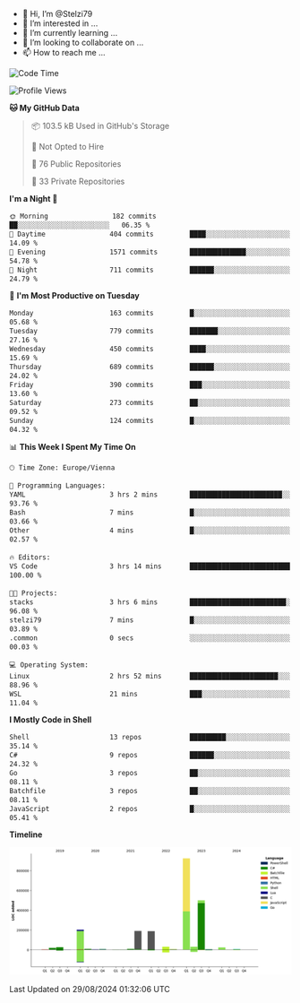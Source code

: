 - 👋 Hi, I’m @Stelzi79
- 👀 I’m interested in ...
- 🌱 I’m currently learning ...
- 💞️ I’m looking to collaborate on ...
- 📫 How to reach me ...

<!--START_SECTION:waka-->
![Code Time](http://img.shields.io/badge/Code%20Time-1%2C018%20hrs%2034%20mins-blue)

![Profile Views](http://img.shields.io/badge/Profile%20Views-0-blue)

**🐱 My GitHub Data** 

> 📦 103.5 kB Used in GitHub's Storage 
 > 
> 🚫 Not Opted to Hire
 > 
> 📜 76 Public Repositories 
 > 
> 🔑 33 Private Repositories 
 > 
**I'm a Night 🦉** 

```text
🌞 Morning                182 commits         ██░░░░░░░░░░░░░░░░░░░░░░░   06.35 % 
🌆 Daytime                404 commits         ████░░░░░░░░░░░░░░░░░░░░░   14.09 % 
🌃 Evening                1571 commits        ██████████████░░░░░░░░░░░   54.78 % 
🌙 Night                  711 commits         ██████░░░░░░░░░░░░░░░░░░░   24.79 % 
```
📅 **I'm Most Productive on Tuesday** 

```text
Monday                   163 commits         █░░░░░░░░░░░░░░░░░░░░░░░░   05.68 % 
Tuesday                  779 commits         ███████░░░░░░░░░░░░░░░░░░   27.16 % 
Wednesday                450 commits         ████░░░░░░░░░░░░░░░░░░░░░   15.69 % 
Thursday                 689 commits         ██████░░░░░░░░░░░░░░░░░░░   24.02 % 
Friday                   390 commits         ███░░░░░░░░░░░░░░░░░░░░░░   13.60 % 
Saturday                 273 commits         ██░░░░░░░░░░░░░░░░░░░░░░░   09.52 % 
Sunday                   124 commits         █░░░░░░░░░░░░░░░░░░░░░░░░   04.32 % 
```


📊 **This Week I Spent My Time On** 

```text
🕑︎ Time Zone: Europe/Vienna

💬 Programming Languages: 
YAML                     3 hrs 2 mins        ███████████████████████░░   93.76 % 
Bash                     7 mins              █░░░░░░░░░░░░░░░░░░░░░░░░   03.66 % 
Other                    4 mins              █░░░░░░░░░░░░░░░░░░░░░░░░   02.57 % 

🔥 Editors: 
VS Code                  3 hrs 14 mins       █████████████████████████   100.00 % 

🐱‍💻 Projects: 
stacks                   3 hrs 6 mins        ████████████████████████░   96.08 % 
stelzi79                 7 mins              █░░░░░░░░░░░░░░░░░░░░░░░░   03.89 % 
.common                  0 secs              ░░░░░░░░░░░░░░░░░░░░░░░░░   00.03 % 

💻 Operating System: 
Linux                    2 hrs 52 mins       ██████████████████████░░░   88.96 % 
WSL                      21 mins             ███░░░░░░░░░░░░░░░░░░░░░░   11.04 % 
```

**I Mostly Code in Shell** 

```text
Shell                    13 repos            █████████░░░░░░░░░░░░░░░░   35.14 % 
C#                       9 repos             ██████░░░░░░░░░░░░░░░░░░░   24.32 % 
Go                       3 repos             ██░░░░░░░░░░░░░░░░░░░░░░░   08.11 % 
Batchfile                3 repos             ██░░░░░░░░░░░░░░░░░░░░░░░   08.11 % 
JavaScript               2 repos             █░░░░░░░░░░░░░░░░░░░░░░░░   05.41 % 
```



**Timeline**

![Lines of Code chart](https://raw.githubusercontent.com/Stelzi79/Stelzi79/main/assets/bar_graph.png)


 Last Updated on 29/08/2024 01:32:06 UTC
<!--END_SECTION:waka-->

<!---
Stelzi79/Stelzi79 is a ✨ special ✨ repository because its `README.md` (this file) appears on your GitHub profile.
You can click the Preview link to take a look at your changes.
--->
